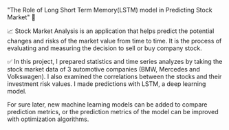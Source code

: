 "The Role of Long Short Term Memory(LSTM) model in Predicting Stock Market" 🧠 

📈 Stock Market Analysis is an application that helps predict the potential changes and risks of the market value from time to time. It is the process of evaluating and measuring the decision to sell or buy company stock.

✅ In this project, I prepared statistics and time series analyzes by taking the stock market data of 3 automotive companies (BMW, Mercedes and Volkswagen). I also examined the correlations between the stocks and their investment risk values. I made predictions with LSTM, a deep learning model. 

For sure later, new machine learning models can be added to compare prediction metrics, or the prediction metrics of the model can be improved with optimization algorithms.
